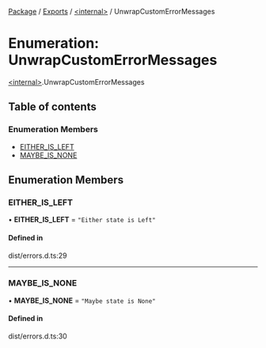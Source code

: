 [Package](../README.md) / [Exports](../modules.md) / [\<internal\>](../modules/internal_.md) / UnwrapCustomErrorMessages

# Enumeration: UnwrapCustomErrorMessages

[\<internal\>](../modules/internal_.md).UnwrapCustomErrorMessages

## Table of contents

### Enumeration Members

- [EITHER\_IS\_LEFT](internal_.UnwrapCustomErrorMessages.md#either_is_left)
- [MAYBE\_IS\_NONE](internal_.UnwrapCustomErrorMessages.md#maybe_is_none)

## Enumeration Members

### EITHER\_IS\_LEFT

• **EITHER\_IS\_LEFT** = ``"Either state is Left"``

#### Defined in

dist/errors.d.ts:29

___

### MAYBE\_IS\_NONE

• **MAYBE\_IS\_NONE** = ``"Maybe state is None"``

#### Defined in

dist/errors.d.ts:30
